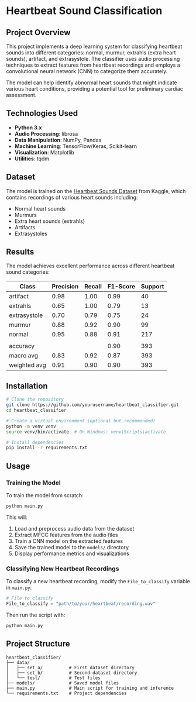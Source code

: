 
# Heartbeat Sound Classification

## Project Overview
This project implements a deep learning system for classifying heartbeat sounds into different categories: normal, murmur, extrahls (extra heart sounds), artifact, and extrasystole. The classifier uses audio processing techniques to extract features from heartbeat recordings and employs a convolutional neural network (CNN) to categorize them accurately.

The model can help identify abnormal heart sounds that might indicate various heart conditions, providing a potential tool for preliminary cardiac assessment.

## Technologies Used
- **Python 3.x**
- **Audio Processing**: librosa
- **Data Manipulation**: NumPy, Pandas
- **Machine Learning**: TensorFlow/Keras, Scikit-learn
- **Visualization**: Matplotlib
- **Utilities**: tqdm

## Dataset
The model is trained on the [Heartbeat Sounds Dataset](https://www.kaggle.com/datasets/kinguistics/heartbeat-sounds) from Kaggle, which contains recordings of various heart sounds including:
- Normal heart sounds
- Murmurs
- Extra heart sounds (extrahls)
- Artifacts
- Extrasystoles

## Results
The model achieves excellent performance across different heartbeat sound categories:

| Class       | Precision | Recall | F1-Score | Support |
|-------------|-----------|--------|----------|---------|
| artifact    | 0.98      | 1.00   | 0.99     | 40      |
| extrahls    | 0.65      | 1.00   | 0.79     | 13      |
| extrasystole| 0.70      | 0.79   | 0.75     | 24      |
| murmur      | 0.88      | 0.92   | 0.90     | 99      |
| normal      | 0.95      | 0.88   | 0.91     | 217     |
|             |           |        |          |         |
| accuracy    |           |        | 0.90     | 393     |
| macro avg   | 0.83      | 0.92   | 0.87     | 393     |
| weighted avg| 0.91      | 0.90   | 0.90     | 393     |

## Installation

```bash
# Clone the repository
git clone https://github.com/yourusername/heartbeat_classifier.git
cd heartbeat_classifier

# Create a virtual environment (optional but recommended)
python -m venv venv
source venv/bin/activate  # On Windows: venv\Scripts\activate

# Install dependencies
pip install -r requirements.txt
```

## Usage

### Training the Model
To train the model from scratch:

```bash
python main.py
```

This will:
1. Load and preprocess audio data from the dataset
2. Extract MFCC features from the audio files
3. Train a CNN model on the extracted features
4. Save the trained model to the `models/` directory
5. Display performance metrics and visualizations

### Classifying New Heartbeat Recordings
To classify a new heartbeat recording, modify the `File_to_classify` variable in `main.py`:

```python
# File to classify
File_to_classify = "path/to/your/heartbeat/recording.wav"
```

Then run the script with:

```bash
python main.py
```

## Project Structure
```
heartbeat_classifier/
├── data/
│   ├── set_a/          # First dataset directory
│   ├── set_b/          # Second dataset directory
│   └── test/           # Test files
├── models/             # Saved model files
├── main.py             # Main script for training and inference
└── requirements.txt    # Project dependencies
```
